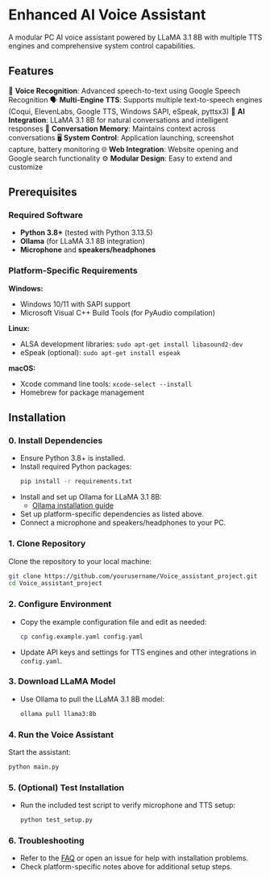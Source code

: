# Enhanced AI Voice Assistant

A modular PC AI voice assistant powered by LLaMA 3.1 8B with multiple TTS engines and comprehensive system control capabilities.

## Features

🎤 **Voice Recognition**: Advanced speech-to-text using Google Speech Recognition
🗣️ **Multi-Engine TTS**: Supports multiple text-to-speech engines (Coqui, ElevenLabs, Google TTS, Windows SAPI, eSpeak, pyttsx3)
🤖 **AI Integration**: LLaMA 3.1 8B for natural conversations and intelligent responses
💾 **Conversation Memory**: Maintains context across conversations
🖥️ **System Control**: Application launching, screenshot capture, battery monitoring
🌐 **Web Integration**: Website opening and Google search functionality
⚙️ **Modular Design**: Easy to extend and customize

## Prerequisites

### Required Software
- **Python 3.8+** (tested with Python 3.13.5)
- **Ollama** (for LLaMA 3.1 8B integration)
- **Microphone** and **speakers/headphones**

### Platform-Specific Requirements

**Windows:**
- Windows 10/11 with SAPI support
- Microsoft Visual C++ Build Tools (for PyAudio compilation)

**Linux:**
- ALSA development libraries: `sudo apt-get install libasound2-dev`
- eSpeak (optional): `sudo apt-get install espeak`

**macOS:**
- Xcode command line tools: `xcode-select --install`
- Homebrew for package management

## Installation
### 0. Install Dependencies

- Ensure Python 3.8+ is installed.
- Install required Python packages:
    ```bash
    pip install -r requirements.txt
    ```
- Install and set up Ollama for LLaMA 3.1 8B:
    - [Ollama installation guide](https://ollama.com/download)
- Set up platform-specific dependencies as listed above.
- Connect a microphone and speakers/headphones to your PC.

### 1. Clone Repository

Clone the repository to your local machine:
```bash
git clone https://github.com/yourusername/Voice_assistant_project.git
cd Voice_assistant_project
```

### 2. Configure Environment

- Copy the example configuration file and edit as needed:
    ```bash
    cp config.example.yaml config.yaml
    ```
- Update API keys and settings for TTS engines and other integrations in `config.yaml`.

### 3. Download LLaMA Model

- Use Ollama to pull the LLaMA 3.1 8B model:
    ```bash
    ollama pull llama3:8b
    ```

### 4. Run the Voice Assistant

Start the assistant:
```bash
python main.py
```

### 5. (Optional) Test Installation

- Run the included test script to verify microphone and TTS setup:
    ```bash
    python test_setup.py
    ```

### 6. Troubleshooting

- Refer to the [FAQ](docs/FAQ.md) or open an issue for help with installation problems.
- Check platform-specific notes above for additional setup steps.
